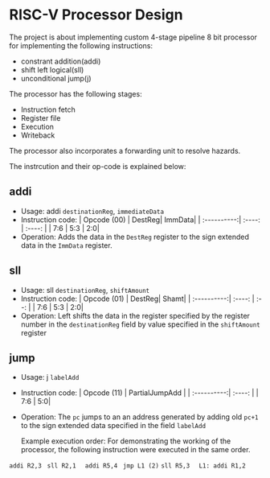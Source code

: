 # RISC-V Processor Design

The project is about implementing custom 4-stage pipeline 8 bit processor for implementing the following instructions:

- constrant addition(addi)
- shift left logical(sll)
- unconditional jump(j)

The processor has the following stages:

- Instruction fetch
- Register file
- Execution
- Writeback

The processor also incorporates a forwarding unit to resolve hazards.

The instrcution and their op-code is explained below:

## addi

- Usage: addi `destinationReg`, `immediateData`
- Instruction code:
  | Opcode (00) | DestReg| ImmData|
  | :----------:| :----: | :----: |
  | 7:6         |  5:3 | 2:0|
- Operation: 
  Adds the data in the `DestReg` register to the sign extended data in the `ImmData` register. 

## sll

- Usage: sll `destinationReg`, `shiftAmount`
- Instruction code:
  | Opcode (01) | DestReg| Shamt|
  | :----------:| :----: | :--: |
  | 7:6         |  5:3 | 2:0|
- Operation: 
  Left shifts the data in the register specified by the register number in the `destinationReg` field by value specified in the `shiftAmount` register


## jump

- Usage: j `labelAdd`
- Instruction code:
  | Opcode (11) | PartialJumpAdd |
  | :----------:| :----: |
  | 7:6         | 5:0|
- Operation:
  The `pc` jumps to an an address generated by adding old `pc+1` to the sign extended data specified in the field `labelAdd`

  Example execution order:
  For demonstrating the working of the processor, the following instruction were executed in the same order.

`addi R2,3 `
`sll R2,1  `
`addi R5,4 `
`jmp L1 (2)`
`sll R5,3  `
`L1: addi R1,2`
